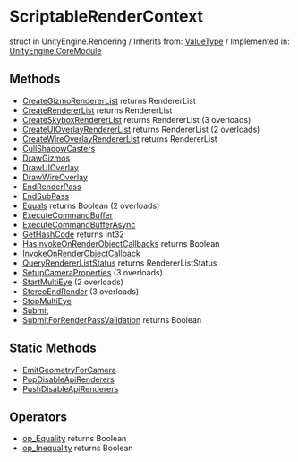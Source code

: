 # ScriptableRenderContext
struct in UnityEngine.Rendering
 / Inherits from: <a href="https://docs.unity3d.com/6000.0/Documentation/ScriptReference/ValueType.html">ValueType</a> / Implemented in: <a href="https://docs.unity3d.com/6000.0/Documentation/ScriptReference/UnityEngine.CoreModule.html">UnityEngine.CoreModule</a>
## Methods
- <a href="https://docs.unity3d.com/6000.0/Documentation/ScriptReference/ScriptableRenderContext.CreateGizmoRendererList.html">CreateGizmoRendererList</a> returns RendererList
- <a href="https://docs.unity3d.com/6000.0/Documentation/ScriptReference/ScriptableRenderContext.CreateRendererList.html">CreateRendererList</a> returns RendererList
- <a href="https://docs.unity3d.com/6000.0/Documentation/ScriptReference/ScriptableRenderContext.CreateSkyboxRendererList.html">CreateSkyboxRendererList</a> returns RendererList (3 overloads)
- <a href="https://docs.unity3d.com/6000.0/Documentation/ScriptReference/ScriptableRenderContext.CreateUIOverlayRendererList.html">CreateUIOverlayRendererList</a> returns RendererList (2 overloads)
- <a href="https://docs.unity3d.com/6000.0/Documentation/ScriptReference/ScriptableRenderContext.CreateWireOverlayRendererList.html">CreateWireOverlayRendererList</a> returns RendererList
- <a href="https://docs.unity3d.com/6000.0/Documentation/ScriptReference/ScriptableRenderContext.CullShadowCasters.html">CullShadowCasters</a>
- <a href="https://docs.unity3d.com/6000.0/Documentation/ScriptReference/ScriptableRenderContext.DrawGizmos.html">DrawGizmos</a>
- <a href="https://docs.unity3d.com/6000.0/Documentation/ScriptReference/ScriptableRenderContext.DrawUIOverlay.html">DrawUIOverlay</a>
- <a href="https://docs.unity3d.com/6000.0/Documentation/ScriptReference/ScriptableRenderContext.DrawWireOverlay.html">DrawWireOverlay</a>
- <a href="https://docs.unity3d.com/6000.0/Documentation/ScriptReference/ScriptableRenderContext.EndRenderPass.html">EndRenderPass</a>
- <a href="https://docs.unity3d.com/6000.0/Documentation/ScriptReference/ScriptableRenderContext.EndSubPass.html">EndSubPass</a>
- <a href="https://docs.unity3d.com/6000.0/Documentation/ScriptReference/ScriptableRenderContext.Equals.html">Equals</a> returns Boolean (2 overloads)
- <a href="https://docs.unity3d.com/6000.0/Documentation/ScriptReference/ScriptableRenderContext.ExecuteCommandBuffer.html">ExecuteCommandBuffer</a>
- <a href="https://docs.unity3d.com/6000.0/Documentation/ScriptReference/ScriptableRenderContext.ExecuteCommandBufferAsync.html">ExecuteCommandBufferAsync</a>
- <a href="https://docs.unity3d.com/6000.0/Documentation/ScriptReference/ScriptableRenderContext.GetHashCode.html">GetHashCode</a> returns Int32
- <a href="https://docs.unity3d.com/6000.0/Documentation/ScriptReference/ScriptableRenderContext.HasInvokeOnRenderObjectCallbacks.html">HasInvokeOnRenderObjectCallbacks</a> returns Boolean
- <a href="https://docs.unity3d.com/6000.0/Documentation/ScriptReference/ScriptableRenderContext.InvokeOnRenderObjectCallback.html">InvokeOnRenderObjectCallback</a>
- <a href="https://docs.unity3d.com/6000.0/Documentation/ScriptReference/ScriptableRenderContext.QueryRendererListStatus.html">QueryRendererListStatus</a> returns RendererListStatus
- <a href="https://docs.unity3d.com/6000.0/Documentation/ScriptReference/ScriptableRenderContext.SetupCameraProperties.html">SetupCameraProperties</a> (3 overloads)
- <a href="https://docs.unity3d.com/6000.0/Documentation/ScriptReference/ScriptableRenderContext.StartMultiEye.html">StartMultiEye</a> (2 overloads)
- <a href="https://docs.unity3d.com/6000.0/Documentation/ScriptReference/ScriptableRenderContext.StereoEndRender.html">StereoEndRender</a> (3 overloads)
- <a href="https://docs.unity3d.com/6000.0/Documentation/ScriptReference/ScriptableRenderContext.StopMultiEye.html">StopMultiEye</a>
- <a href="https://docs.unity3d.com/6000.0/Documentation/ScriptReference/ScriptableRenderContext.Submit.html">Submit</a>
- <a href="https://docs.unity3d.com/6000.0/Documentation/ScriptReference/ScriptableRenderContext.SubmitForRenderPassValidation.html">SubmitForRenderPassValidation</a> returns Boolean
## Static Methods
- <a href="https://docs.unity3d.com/6000.0/Documentation/ScriptReference/ScriptableRenderContext.EmitGeometryForCamera.html">EmitGeometryForCamera</a>
- <a href="https://docs.unity3d.com/6000.0/Documentation/ScriptReference/ScriptableRenderContext.PopDisableApiRenderers.html">PopDisableApiRenderers</a>
- <a href="https://docs.unity3d.com/6000.0/Documentation/ScriptReference/ScriptableRenderContext.PushDisableApiRenderers.html">PushDisableApiRenderers</a>
## Operators
- <a href="https://docs.unity3d.com/6000.0/Documentation/ScriptReference/ScriptableRenderContext.op_Equality.html">op_Equality</a> returns Boolean
- <a href="https://docs.unity3d.com/6000.0/Documentation/ScriptReference/ScriptableRenderContext.op_Inequality.html">op_Inequality</a> returns Boolean
